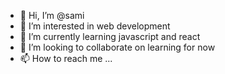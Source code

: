 - 👋 Hi, I’m @sami
- 👀 I’m interested in web development
- 🌱 I’m currently learning javascript and react
- 💞️ I’m looking to collaborate on learning for now
- 📫 How to reach me ...

<!---
samiy99/samiy99 is a ✨ special ✨ repository because its `README.md` (this file) appears on your GitHub profile.
You can click the Preview link to take a look at your changes.
--->
